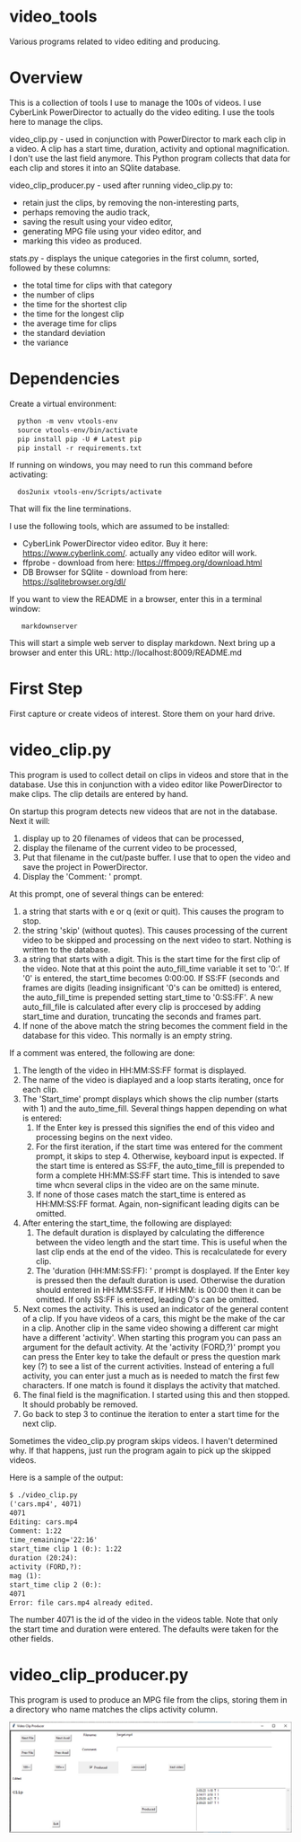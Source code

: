 # video_tools
Various programs related to video editing and producing.

# Overview

This is a collection of tools I use to manage the 100s of videos. I
use CyberLink PowerDirector to actually do the video editing. I use
the tools here to manage the clips.

video_clip.py - used in conjunction with PowerDirector to mark each
clip in a video. A clip has a start time, duration, activity and
optional magnification. I don't use the last field anymore. This
Python program collects that data for each clip and stores it into an
SQlite database.

video_clip_producer.py - used after running video_clip.py to:

  - retain just the clips, by removing the non-interesting parts,
  - perhaps removing the audio track,
  - saving the result using your video editor,
  - generating MPG file using your video editor, and
  - marking this video as produced.

stats.py - displays the unique categories in the first column, sorted,
followed by these columns:

  - the total time for clips with that category
  - the number of clips
  - the time for the shortest clip
  - the time for the longest clip
  - the average time for clips
  - the standard deviation
  - the variance

# Dependencies

Create a virtual environment:

```
  python -m venv vtools-env
  source vtools-env/bin/activate
  pip install pip -U # Latest pip
  pip install -r requirements.txt
```

If running on windows, you may need to run this command before
activating:

```
  dos2unix vtools-env/Scripts/activate
```

That will fix the line terminations.


I use the following tools, which are assumed to be installed:

 - CyberLink PowerDirector video editor. Buy it here:
     https://www.cyberlink.com/. actually any video editor will work. 
 - ffprobe - download from here: https://ffmpeg.org/download.html
 - DB Browser for SQlite - download from here: https://sqlitebrowser.org/dl/


If you want to view the README in a browser, enter this in a
terminal window:

```
   markdownserver
```

This will start a simple web server to display markdown. Next bring up
a browser and enter this URL: http://localhost:8009/README.md

# First Step

First capture or create videos of interest. Store them on
your hard drive.

# video_clip.py

This program is used to collect detail on clips in videos and store
that in the database. Use this in conjunction with a video editor like
PowerDirector to make clips. The clip details are entered by hand.

On startup this program detects new videos that are not in the
database. Next it will:
  1. display up to 20 filenames of videos that can be processed,
  2. display the filename of the current video to be processed,
  3. Put that filename in the cut/paste buffer. I use that to open the
     video and save the project in PowerDirector.
  4. Display the 'Comment: ' prompt.
  
At this prompt, one of several things can be entered:
  1. a string that starts with e or q (exit or quit). This causes the
     program to stop.
  2. the string 'skip' (without quotes). This causes processing of
     the current video to be skipped and processing on the next video
     to start. Nothing is written to the database. 
  3. a string that starts with a digit. This is the start time for the
     first clip of the video. Note that at this point the
     auto_fill_time variable it set to '0:'. If '0' is entered, the
     start_time becomes 0:00:00. If SS:FF (seconds and frames are
     digits (leading insignificant '0's can be omitted) is
     entered, the auto_fill_time is prepended setting start_time to
     '0:SS:FF'. A new auto_fill_file is calculated after every clip is
     proccesed by adding start_time and duration, truncating the seconds
     and frames part.
  4. If none of the above match the string becomes the comment field
     in the database for this video. This normally is an empty
     string.

If a comment was entered, the following are done:
  1. The length of the video in HH:MM:SS:FF format is displayed.
  2. The name of the video is diaplayed and a loop starts iterating,
     once for each clip.
  3. The 'Start_time' prompt displays which shows the clip number
     (starts with 1) and the auto_time_fill. Several things happen
     depending on what is entered:
       1. If the Enter key is pressed this signifies the end of
		  this video and processing begins on the next video.
	   2. For the first iteration, if the start time was entered for
	      the comment prompt, it skips to step 4. Otherwise, keyboard
	      input is expected.  If the start time is entered as SS:FF,
          the auto_time_fill is prepended to form a complete
          HH:MM:SS:FF start time. This is intended to save time whcn
          several clips in the video are on the same minute.
	   3. If none of those cases match the start_time is entered as
          HH:MM:SS:FF format. Again, non-significant leading digits
          can be omitted.
  4. After entering the start_time, the following are displayed:
	 1. The default duration is displayed by calculating the
        difference between the video length and the start time. This
        is useful when the last clip ends at the end of the video. 
		This is recalculatede for every clip.
     2. The 'duration (HH:MM:SS:FF): ' prompt is dosplayed. If the
        Enter key is pressed then the default duration is
        used. Otherwise the duration should entered in HH:MM:SS:FF. If
        HH:MM: is 00:00 then it can be omitted. If only SS:FF is
        entered, leading 0's can be omitted.
  5. Next comes the activity. This is used an indicator of the
     general content of a clip. If you have videos of a cars, this might be the
     make of the car in a clip. Another clip in the same video showing
     a different car might have a different 'activity'. When starting
     this program you can pass an argument for the default
     activity. At the 'activity (FORD,?)' prompt you can press the
     Enter key to take the default or press the question mark key (?)
     to see a list of the current activities. Instead of entering a
     full activity, you can enter just a much as is needed to match
     the first few characters. If one match is found it displays the
     activity that matched.
  6. The final field is the magnification. I started using this and
     then stopped. It should probably be removed.
  7. Go back to step 3 to continue the iteration to enter a start time
     for the next clip.

Sometimes the video_clip.py program skips videos. I haven't determined
why. If that happens, just run the program again to pick up the
skipped videos.

Here is a sample of the output:

```
$ ./video_clip.py
('cars.mp4', 4071)
4071
Editing: cars.mp4
Comment: 1:22
time_remaining='22:16'
start_time clip 1 (0:): 1:22
duration (20:24):
activity (FORD,?):
mag (1):
start_time clip 2 (0:):
4071
Error: file cars.mp4 already edited.
```
The number 4071 is the id of the video in the videos table.
Note that only the start time and duration were entered.
The defaults were taken for the other fields.

# video_clip_producer.py

This program is used to produce an MPG file from the clips, storing
them in a directory who name matches the clips activity column.

![Alt text](video_clip_producer.jpg "a title")

